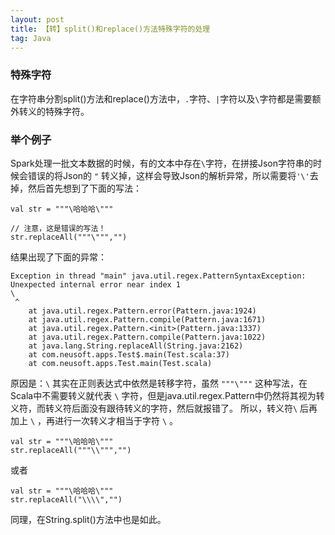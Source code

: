 ```yaml
---
layout: post
title: 【转】split()和replace()方法特殊字符的处理
tag: Java
---
```


### 特殊字符
在字符串分割split()方法和replace()方法中，`.`字符、`|`字符以及`\`字符都是需要额外转义的特殊字符。

### 举个例子
Spark处理一批文本数据的时候，有的文本中存在`\`字符，在拼接Json字符串的时候会错误的将Json的 `"` 转义掉，这样会导致Json的解析异常，所以需要将`'\'`去掉，然后首先想到了下面的写法：

```
val str = """\哈哈哈\"""

// 注意，这是错误的写法！
str.replaceAll("""\""","")
```
结果出现了下面的异常：

```
Exception in thread "main" java.util.regex.PatternSyntaxException: Unexpected internal error near index 1
\
 ^
	at java.util.regex.Pattern.error(Pattern.java:1924)
	at java.util.regex.Pattern.compile(Pattern.java:1671)
	at java.util.regex.Pattern.<init>(Pattern.java:1337)
	at java.util.regex.Pattern.compile(Pattern.java:1022)
	at java.lang.String.replaceAll(String.java:2162)
	at com.neusoft.apps.Test$.main(Test.scala:37)
	at com.neusoft.apps.Test.main(Test.scala)
```

原因是：`\` 其实在正则表达式中依然是转移字符，虽然 `"""\"""` 这种写法，在Scala中不需要转义就代表 `\` 字符，但是java.util.regex.Pattern中仍然将其视为转义符，而转义符后面没有跟待转义的字符，然后就报错了。
所以，转义符`\` 后再加上 `\` ，再进行一次转义才相当于字符 `\` 。

```
val str = """\哈哈哈\"""
str.replaceAll("""\\""","")
```
或者

```
val str = """\哈哈哈\"""
str.replaceAll("\\\\","")
```
同理，在String.split()方法中也是如此。